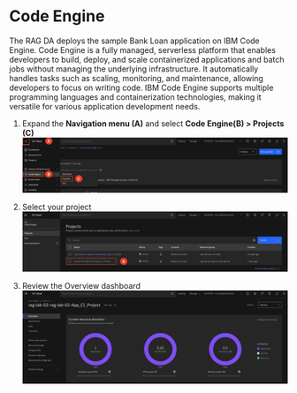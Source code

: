 # Code Engine

The RAG DA deploys the sample Bank Loan application on IBM Code Engine. Code Engine is a fully managed, serverless platform that enables developers to build, deploy, and scale containerized applications and batch jobs without managing the underlying infrastructure. It automatically handles tasks such as scaling, monitoring, and maintenance, allowing developers to focus on writing code. IBM Code Engine supports multiple programming languages and containerization technologies, making it versatile for various application development needs.

1. Expand the **Navigation menu (A)** and select **Code Engine(B) > Projects (C)**
![alt text](../images/2.6.1.png)

2. Select your project
![alt text](../images/2.6.2.png)

3. Review the Overview dashboard 
![alt text](../images/2.6.3.png)